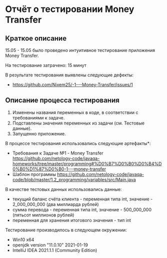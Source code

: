 # Отчёт о тестировании Money Transfer

## Краткое описание

15.05 - 15.05 было проведено интуитивное тестирование приложения Money Transfer.

На тестирование затрачено: 15 минут

В результате тестирования выявлены следующие дефекты:
* https://github.com/Nixem25/-1---Money-Transfer/issues/1

## Описание процесса тестирования
1. Изменены названия переменных в коде, в соответствии с требованиями к задаче.
2. Подставлены значения переменных из задачи (см. Тестовые данные).
3. Запущенно приложение.

В процессе тестирования использовались следующие артефакты*:
* Требования к Задаче №1 - Money Transfer https://github.com/netology-code/javaqa-homeworks/tree/master/programming#%D0%B7%D0%B0%D0%B4%D0%B0%D1%87%D0%B0-1---money-transfer
* Шаблон программы https://github.com/netology-code/javaqa-code/blob/master/1.2_programming/variables/src/Main.java





В качестве тестовых данных использовались данные:
* текущий баланс счёта клиента - переменная типа int, значение - 2_000_000_000 (два миллиарда рублей)
* сумма перевода - переменная типа int, значение - 500_000_000 (пятьсот миллионов рублей)
* переменная для хранения итогового значения - тип int



Тестирование производилось в следующем окружении:
* Win10 x64
* openjdk version "11.0.10" 2021-01-19
* IntelliJ IDEA 2021.1.1 (Community Edition)

